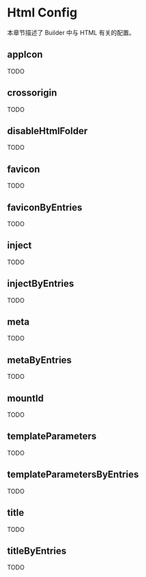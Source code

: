 # Html Config

本章节描述了 Builder 中与 HTML 有关的配置。

## appIcon

TODO

## crossorigin

TODO

## disableHtmlFolder

TODO

## favicon

TODO

## faviconByEntries

TODO

## inject

TODO

## injectByEntries

TODO

## meta

TODO

## metaByEntries

TODO

## mountId

TODO

## templateParameters

TODO

## templateParametersByEntries

TODO

## title

TODO

## titleByEntries

TODO
